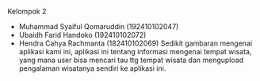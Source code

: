 Kelompok 2

- Muhammad Syaiful Qomaruddin (192410102047)
- Ubaidh Farid Handoko (192410102072)
- Hendra Cahya Rachmanta (182410102069)
Sedikit gambaran mengenai aplikasi kami ini, aplikasi ini tentang informasi mengenai tempat wisata, yang mana user bisa mencari tau ttg tempat wisata dan mengupload pengalaman wisatanya sendiri ke aplikasi ini.

